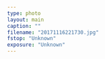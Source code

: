 ```yaml
---
type: photo
layout: main
caption: ""
filename: "20171116221730.jpg"
fstop: "Unknown"
exposure: "Unknown"
---
```

